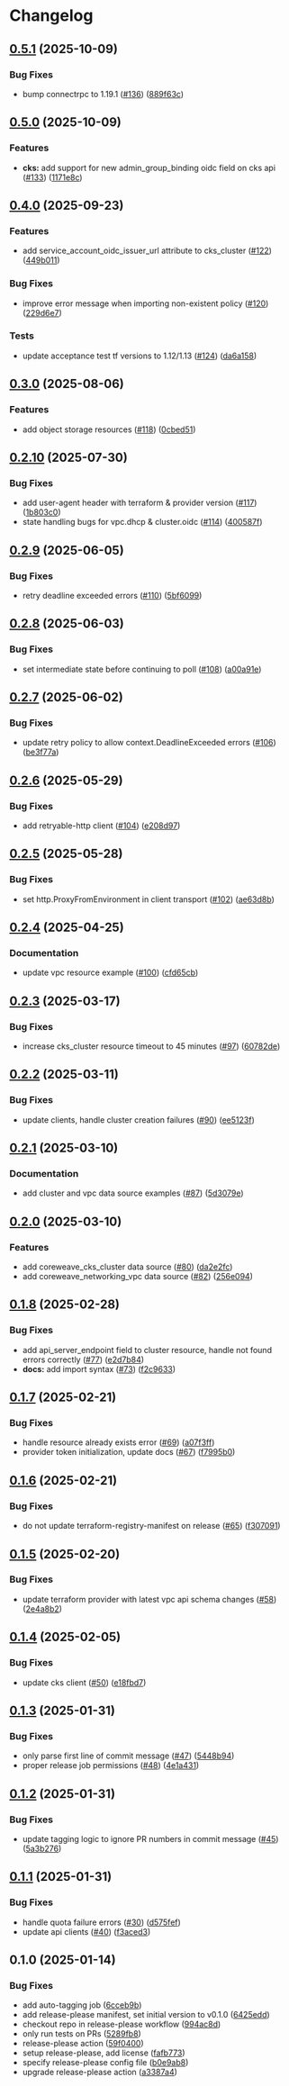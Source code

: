 # Changelog

## [0.5.1](https://github.com/coreweave/terraform-provider-coreweave/compare/v0.5.0...v0.5.1) (2025-10-09)


### Bug Fixes

* bump connectrpc to 1.19.1 ([#136](https://github.com/coreweave/terraform-provider-coreweave/issues/136)) ([889f63c](https://github.com/coreweave/terraform-provider-coreweave/commit/889f63c2a24ea191c39cdea5959098d48f5684ca))

## [0.5.0](https://github.com/coreweave/terraform-provider-coreweave/compare/v0.4.0...v0.5.0) (2025-10-09)


### Features

* **cks:** add support for new admin_group_binding oidc field on cks api ([#133](https://github.com/coreweave/terraform-provider-coreweave/issues/133)) ([1171e8c](https://github.com/coreweave/terraform-provider-coreweave/commit/1171e8c4b682f205aaec2325c2400c411423dbf7))

## [0.4.0](https://github.com/coreweave/terraform-provider-coreweave/compare/v0.3.0...v0.4.0) (2025-09-23)


### Features

* add service_account_oidc_issuer_url attribute to cks_cluster ([#122](https://github.com/coreweave/terraform-provider-coreweave/issues/122)) ([449b011](https://github.com/coreweave/terraform-provider-coreweave/commit/449b0111bb6a06648aaebf1aa7bc7be220eb1cf1))


### Bug Fixes

* improve error message when importing non-existent policy ([#120](https://github.com/coreweave/terraform-provider-coreweave/issues/120)) ([229d6e7](https://github.com/coreweave/terraform-provider-coreweave/commit/229d6e75541a0d2ca30456183c27fbf6536f7ed4))


### Tests

* update acceptance test tf versions to 1.12/1.13 ([#124](https://github.com/coreweave/terraform-provider-coreweave/issues/124)) ([da6a158](https://github.com/coreweave/terraform-provider-coreweave/commit/da6a1588026a9b879be4a57883e41763acf114a4))

## [0.3.0](https://github.com/coreweave/terraform-provider-coreweave/compare/v0.2.10...v0.3.0) (2025-08-06)


### Features

* add object storage resources ([#118](https://github.com/coreweave/terraform-provider-coreweave/issues/118)) ([0cbed51](https://github.com/coreweave/terraform-provider-coreweave/commit/0cbed51b417555783568c922181e830aaf28fc2a))

## [0.2.10](https://github.com/coreweave/terraform-provider-coreweave/compare/v0.2.9...v0.2.10) (2025-07-30)


### Bug Fixes

* add user-agent header with terraform & provider version ([#117](https://github.com/coreweave/terraform-provider-coreweave/issues/117)) ([1b803c0](https://github.com/coreweave/terraform-provider-coreweave/commit/1b803c0ed7a9e0ab208840e6a416f929bd69547b))
* state handling bugs for vpc.dhcp & cluster.oidc ([#114](https://github.com/coreweave/terraform-provider-coreweave/issues/114)) ([400587f](https://github.com/coreweave/terraform-provider-coreweave/commit/400587f46bbcfbb8f57dffe5895fba63bdc4d341))

## [0.2.9](https://github.com/coreweave/terraform-provider-coreweave/compare/v0.2.8...v0.2.9) (2025-06-05)


### Bug Fixes

* retry deadline exceeded errors ([#110](https://github.com/coreweave/terraform-provider-coreweave/issues/110)) ([5bf6099](https://github.com/coreweave/terraform-provider-coreweave/commit/5bf60995b47c2d978e740250b4110cca90cf1ee1))

## [0.2.8](https://github.com/coreweave/terraform-provider-coreweave/compare/v0.2.7...v0.2.8) (2025-06-03)


### Bug Fixes

* set intermediate state before continuing to poll ([#108](https://github.com/coreweave/terraform-provider-coreweave/issues/108)) ([a00a91e](https://github.com/coreweave/terraform-provider-coreweave/commit/a00a91e2061572cee96e210af40da791fa5ff6cb))

## [0.2.7](https://github.com/coreweave/terraform-provider-coreweave/compare/v0.2.6...v0.2.7) (2025-06-02)


### Bug Fixes

* update retry policy to allow context.DeadlineExceeded errors ([#106](https://github.com/coreweave/terraform-provider-coreweave/issues/106)) ([be3f77a](https://github.com/coreweave/terraform-provider-coreweave/commit/be3f77aca1b1a934370ab3bb117e627448b2ea81))

## [0.2.6](https://github.com/coreweave/terraform-provider-coreweave/compare/v0.2.5...v0.2.6) (2025-05-29)


### Bug Fixes

* add retryable-http client ([#104](https://github.com/coreweave/terraform-provider-coreweave/issues/104)) ([e208d97](https://github.com/coreweave/terraform-provider-coreweave/commit/e208d9711b5f0ec06d6cabccbf664c2a9cfb660e))

## [0.2.5](https://github.com/coreweave/terraform-provider-coreweave/compare/v0.2.4...v0.2.5) (2025-05-28)


### Bug Fixes

* set http.ProxyFromEnvironment in client transport ([#102](https://github.com/coreweave/terraform-provider-coreweave/issues/102)) ([ae63d8b](https://github.com/coreweave/terraform-provider-coreweave/commit/ae63d8b70221e23353023b35718534d581582a33))

## [0.2.4](https://github.com/coreweave/terraform-provider-coreweave/compare/v0.2.3...v0.2.4) (2025-04-25)


### Documentation

* update vpc resource example ([#100](https://github.com/coreweave/terraform-provider-coreweave/issues/100)) ([cfd65cb](https://github.com/coreweave/terraform-provider-coreweave/commit/cfd65cbabcdd369b249010616ecd165ac98e2ee4))

## [0.2.3](https://github.com/coreweave/terraform-provider-coreweave/compare/v0.2.2...v0.2.3) (2025-03-17)


### Bug Fixes

* increase cks_cluster resource timeout to 45 minutes ([#97](https://github.com/coreweave/terraform-provider-coreweave/issues/97)) ([60782de](https://github.com/coreweave/terraform-provider-coreweave/commit/60782deec663f45b1e851581a5ffc822d30132ed))

## [0.2.2](https://github.com/coreweave/terraform-provider-coreweave/compare/v0.2.1...v0.2.2) (2025-03-11)


### Bug Fixes

* update clients, handle cluster creation failures ([#90](https://github.com/coreweave/terraform-provider-coreweave/issues/90)) ([ee5123f](https://github.com/coreweave/terraform-provider-coreweave/commit/ee5123fa369ba5f0d195e6e563c06771d92a5d07))

## [0.2.1](https://github.com/coreweave/terraform-provider-coreweave/compare/v0.2.0...v0.2.1) (2025-03-10)


### Documentation

* add cluster and vpc data source examples ([#87](https://github.com/coreweave/terraform-provider-coreweave/issues/87)) ([5d3079e](https://github.com/coreweave/terraform-provider-coreweave/commit/5d3079e2a1096dd49ec3cc4b3902298a10c0da18))

## [0.2.0](https://github.com/coreweave/terraform-provider-coreweave/compare/v0.1.8...v0.2.0) (2025-03-10)


### Features

* add coreweave_cks_cluster data source ([#80](https://github.com/coreweave/terraform-provider-coreweave/issues/80)) ([da2e2fc](https://github.com/coreweave/terraform-provider-coreweave/commit/da2e2fcf7b8c16628f23799ca82f3516bee1bfd8))
* add coreweave_networking_vpc data source ([#82](https://github.com/coreweave/terraform-provider-coreweave/issues/82)) ([256e094](https://github.com/coreweave/terraform-provider-coreweave/commit/256e094e0e7fe48b46bf4d9c72f062f87970f4a1))

## [0.1.8](https://github.com/coreweave/terraform-provider-coreweave/compare/v0.1.7...v0.1.8) (2025-02-28)


### Bug Fixes

* add api_server_endpoint field to cluster resource, handle not found errors correctly ([#77](https://github.com/coreweave/terraform-provider-coreweave/issues/77)) ([e2d7b84](https://github.com/coreweave/terraform-provider-coreweave/commit/e2d7b84d2ed0b8d6494d7464cbf75e50aa53fa0a))
* **docs:** add import syntax ([#73](https://github.com/coreweave/terraform-provider-coreweave/issues/73)) ([f2c9633](https://github.com/coreweave/terraform-provider-coreweave/commit/f2c9633db92ad9257c3824e10a26be97354f1b55))

## [0.1.7](https://github.com/coreweave/terraform-provider-coreweave/compare/v0.1.6...v0.1.7) (2025-02-21)


### Bug Fixes

* handle resource already exists error ([#69](https://github.com/coreweave/terraform-provider-coreweave/issues/69)) ([a07f3ff](https://github.com/coreweave/terraform-provider-coreweave/commit/a07f3ffc09bbd896342373f98f95b27ff6e4f925))
* provider token initialization, update docs ([#67](https://github.com/coreweave/terraform-provider-coreweave/issues/67)) ([f7995b0](https://github.com/coreweave/terraform-provider-coreweave/commit/f7995b0d0a67042d63bd238ba9acd9ac57f8acec))

## [0.1.6](https://github.com/coreweave/terraform-provider-coreweave/compare/v0.1.5...v0.1.6) (2025-02-21)


### Bug Fixes

* do not update terraform-registry-manifest on release ([#65](https://github.com/coreweave/terraform-provider-coreweave/issues/65)) ([f307091](https://github.com/coreweave/terraform-provider-coreweave/commit/f3070916d4eb7c823110b572bbc20c3df4d75a2f))

## [0.1.5](https://github.com/coreweave/terraform-provider-coreweave/compare/v0.1.4...v0.1.5) (2025-02-20)


### Bug Fixes

* update terraform provider with latest vpc api schema changes ([#58](https://github.com/coreweave/terraform-provider-coreweave/issues/58)) ([2e4a8b2](https://github.com/coreweave/terraform-provider-coreweave/commit/2e4a8b2cbe6f1784c719b46526392ee6f94ace75))

## [0.1.4](https://github.com/coreweave/terraform-provider-coreweave/compare/v0.1.3...v0.1.4) (2025-02-05)


### Bug Fixes

* update cks client ([#50](https://github.com/coreweave/terraform-provider-coreweave/issues/50)) ([e18fbd7](https://github.com/coreweave/terraform-provider-coreweave/commit/e18fbd72867b25759e64cc442d30cef55b4e6d0b))

## [0.1.3](https://github.com/coreweave/terraform-provider-coreweave/compare/v0.1.2...v0.1.3) (2025-01-31)


### Bug Fixes

* only parse first line of commit message ([#47](https://github.com/coreweave/terraform-provider-coreweave/issues/47)) ([5448b94](https://github.com/coreweave/terraform-provider-coreweave/commit/5448b94541ea4c3c812ea7501426d577c63bc451))
* proper release job permissions ([#48](https://github.com/coreweave/terraform-provider-coreweave/issues/48)) ([4e1a431](https://github.com/coreweave/terraform-provider-coreweave/commit/4e1a4313cc073ad8dd5dc920addc587b45785ee2))

## [0.1.2](https://github.com/coreweave/terraform-provider-coreweave/compare/v0.1.1...v0.1.2) (2025-01-31)


### Bug Fixes

* update tagging logic to ignore PR numbers in commit message ([#45](https://github.com/coreweave/terraform-provider-coreweave/issues/45)) ([5a3b276](https://github.com/coreweave/terraform-provider-coreweave/commit/5a3b2764bd519eb061df8346bbbb9d67d675cb0d))

## [0.1.1](https://github.com/coreweave/terraform-provider-coreweave/compare/v0.1.0...v0.1.1) (2025-01-31)


### Bug Fixes

* handle quota failure errors ([#30](https://github.com/coreweave/terraform-provider-coreweave/issues/30)) ([d575fef](https://github.com/coreweave/terraform-provider-coreweave/commit/d575fef833bef80b1d797b1359657b520054d929))
* update api clients ([#40](https://github.com/coreweave/terraform-provider-coreweave/issues/40)) ([f3aced3](https://github.com/coreweave/terraform-provider-coreweave/commit/f3aced3d2d78155e3b93e5b8c8376d8ae88bb78e))

## 0.1.0 (2025-01-14)


### Bug Fixes

* add auto-tagging job ([6cceb9b](https://github.com/coreweave/terraform-provider-coreweave/commit/6cceb9be9d66c2b476bd12f6de1d75fb16f899f5))
* add release-please manifest, set initial version to v0.1.0 ([6425edd](https://github.com/coreweave/terraform-provider-coreweave/commit/6425edd3186b72f2302d79a78713221cd8d1cb2c))
* checkout repo in release-please workflow ([994ac8d](https://github.com/coreweave/terraform-provider-coreweave/commit/994ac8d859d5a07829f6f5c2b122f9bdebfd7ff6))
* only run tests on PRs ([5289fb8](https://github.com/coreweave/terraform-provider-coreweave/commit/5289fb8144ac0cfb465be2c08a8fbcaee5371944))
* release-please action ([59f0400](https://github.com/coreweave/terraform-provider-coreweave/commit/59f04000b9af4a45aa4e4035743f034d7af1eea3))
* setup release-please, add license ([fafb773](https://github.com/coreweave/terraform-provider-coreweave/commit/fafb773f50c523c4e10b1ee31d81f14a643f7990))
* specify release-please config file ([b0e9ab8](https://github.com/coreweave/terraform-provider-coreweave/commit/b0e9ab879f828a1cbb9cdaa3b8808637795c6e13))
* upgrade release-please action ([a3387a4](https://github.com/coreweave/terraform-provider-coreweave/commit/a3387a4471484a292839e893101574de485076e7))
